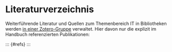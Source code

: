 # Literaturverzeichnis

Weiterführende Literatur und Quellen zum Themenbereich IT in Bibliotheken werden [in einer Zotero-Gruppe](https://www.zotero.org/groups/4673379/it_in_bibliotheken) verwaltet. Hier davon nur die explizit im Handbuch referenzierten Publikationen:

::: {#refs}
:::
